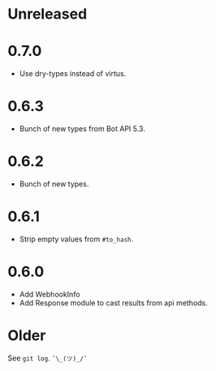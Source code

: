 # Unreleased

# 0.7.0

- Use dry-types instead of virtus.

# 0.6.3

- Bunch of new types from Bot API 5.3.

# 0.6.2

- Bunch of new types.

# 0.6.1

- Strip empty values from `#to_hash`.

# 0.6.0

- Add WebhookInfo
- Add Response module to cast results from api methods.

# Older

See `git log`. `¯\_(ツ)_/¯`
